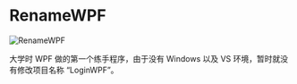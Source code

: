 # RenameWPF

![RenameWPF](RenameWPF.jpg)

大学时 WPF 做的第一个练手程序，由于没有 Windows 以及 VS 环境，暂时就没有修改项目名称 “LoginWPF”。